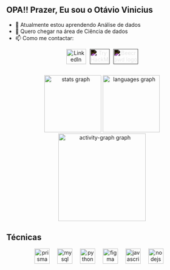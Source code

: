 ## OPA!! Prazer, Eu sou o Otávio Vinicius
- 🌱 Atualmente estou aprendendo Análise de dados
- 👯 Quero chegar na área de Ciência de dados  
- 📫 Como me contactar: 


<div align="center" style="display: flex; justify-content: center; align-items: center; gap: 10px;">
  <a href="https://www.linkedin.com/in/otávio-vinicius-4a8369201/" target="_blank">
    <img src="https://raw.githubusercontent.com/maurodesouza/profile-readme-generator/master/src/assets/icons/social/linkedin/default.svg" 
         width="52" 
         height="40" 
         alt="LinkedIn logo" />
  </a>
  <a href="https://tryhackme.com/r/p/otavioviniccius" target="_blank">
    <img src="https://assets.tryhackme.com/img/logo/thm_christmas_logo.svg" 
         width="52" 
         height="40" 
         alt="TryHackMe logo" 
         style="filter: invert(100%);" />
  </a>
  <a href="https://judge.beecrowd.com/pt/profile/715773" target="_blank">
    <img src="https://judge.beecrowd.com/img/5.0/logo-beecrowd.png?1700546944" 
         width="65" 
         height="40" 
         alt="Beecrowd logo" 
         style="filter: invert(100%);" />
  </a>
</div>

##



<div align="center">
  <img src="https://github-readme-stats.vercel.app/api?username=otavioviniccius&hide_title=false&hide_rank=false&show_icons=true&include_all_commits=true&count_private=true&disable_animations=false&theme=github_dark&locale=en&hide_border=true&order=1" height="150" alt="stats graph"  />
  <img src="https://github-readme-stats.vercel.app/api/top-langs?username=otavioviniccius&locale=en&hide_title=false&layout=compact&card_width=320&langs_count=5&theme=github_dark&hide_border=true&order=2" height="150" alt="languages graph"  />
  <img src="https://github-readme-activity-graph.vercel.app/graph?username=otavioviniccius&radius=16&theme=github-dark&area=true&order=5&hide_border=true" height="230" alt="activity-graph graph"  />
</div>

##

<h2 align="left">Técnicas </h2>

<div align="center">
  <img src="https://skillicons.dev/icons?i=prisma" height="40" alt="prisma logo"  />
  <img width="12" />
  <img src="https://skillicons.dev/icons?i=mysql" height="40" alt="mysql logo"  />
  <img width="12" />
  <img src="https://skillicons.dev/icons?i=py" height="40" alt="python logo"  />
  <img width="12" />
  <img src="https://skillicons.dev/icons?i=figma" height="40" alt="figma logo"  />
  <img width="12" />
  <img src="https://skillicons.dev/icons?i=js" height="40" alt="javascript logo"  />
  <img width="12" />
  <img src="https://skillicons.dev/icons?i=nodejs" height="40" alt="nodejs logo"  />
  <img width="12" />
</div>

